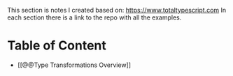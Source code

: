 This section is notes I created based on: https://www.totaltypescript.com
In each section there is a link to the repo with all the examples.

# Table of Content

- [[@@Type Transformations Overview]]